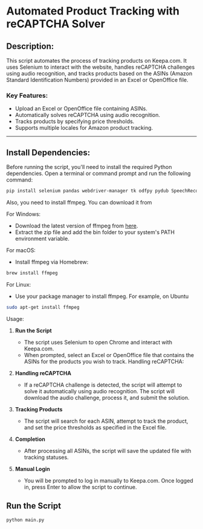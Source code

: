 # Automated Product Tracking with reCAPTCHA Solver

## Description:

This script automates the process of tracking products on Keepa.com. It uses Selenium to interact with the website, handles reCAPTCHA challenges using audio recognition, and tracks products based on the ASINs (Amazon Standard Identification Numbers) provided in an Excel or OpenOffice file.

### Key Features:

- Upload an Excel or OpenOffice file containing ASINs.
- Automatically solves reCAPTCHA using audio recognition.
- Tracks products by specifying price thresholds.
- Supports multiple locales for Amazon product tracking.

---

## Install Dependencies:

Before running the script, you'll need to install the required Python dependencies. Open a terminal or command prompt and run the following command:

```bash
pip install selenium pandas webdriver-manager tk odfpy pydub SpeechRecognition
```

Also, you need to install ffmpeg. You can download it from

For Windows:

- Download the latest version of ffmpeg from [here](https://ffmpeg.org/download.html).
- Extract the zip file and add the bin folder to your system's PATH environment variable.

For macOS:

- Install ffmpeg via Homebrew:

```bash
brew install ffmpeg
```

For Linux:

- Use your package manager to install ffmpeg. For example, on Ubuntu

```bash
sudo apt-get install ffmpeg
```

Usage:

1. **Run the Script**

   - The script uses Selenium to open Chrome and interact with Keepa.com.
   - When prompted, select an Excel or OpenOffice file that contains the ASINs for the products you wish to track.
     Handling reCAPTCHA:

2. **Handling reCAPTCHA**

   - If a reCAPTCHA challenge is detected, the script will attempt to solve it automatically using audio recognition. The script will download the audio challenge, process it, and submit the solution.

3. **Tracking Products**

   - The script will search for each ASIN, attempt to track the product, and set the price thresholds as specified in the Excel file.

4. **Completion**

   - After processing all ASINs, the script will save the updated file with tracking statuses.

5. **Manual Login**

   - You will be prompted to log in manually to Keepa.com. Once logged in, press Enter to allow the script to continue.

## Run the Script

```bash
python main.py
```
